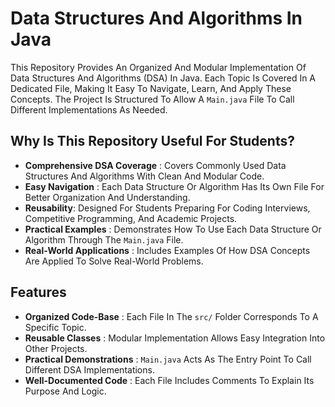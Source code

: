 # Data Structures And Algorithms In Java

This Repository Provides An Organized And Modular Implementation Of Data Structures And Algorithms (DSA) In Java. Each Topic Is Covered In A Dedicated File, Making It Easy To Navigate, Learn, And Apply These Concepts. The Project Is Structured To Allow A `Main.java` File To Call Different Implementations As Needed.

## Why Is This Repository Useful For Students?

- **Comprehensive DSA Coverage** : Covers Commonly Used Data Structures And Algorithms With Clean And Modular Code.
- **Easy Navigation** : Each Data Structure Or Algorithm Has Its Own File For Better Organization And Understanding.
- **Reusability**: Designed For Students Preparing For Coding Interviews, Competitive Programming, And Academic Projects.
- **Practical Examples** : Demonstrates How To Use Each Data Structure Or Algorithm Through The `Main.java` File.
- **Real-World Applications** : Includes Examples Of How DSA Concepts Are Applied To Solve Real-World Problems.

## Features

- **Organized Code-Base** : Each File In The `src/` Folder Corresponds To A Specific Topic.
- **Reusable Classes** : Modular Implementation Allows Easy Integration Into Other Projects.
- **Practical Demonstrations** : `Main.java` Acts As The Entry Point To Call Different DSA Implementations.
- **Well-Documented Code** : Each File Includes Comments To Explain Its Purpose And Logic.
